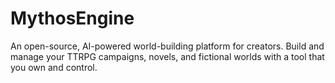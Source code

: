 # MythosEngine
An open-source, AI-powered world-building platform for creators. Build and manage your TTRPG campaigns, novels, and fictional worlds with a tool that you own and control.
